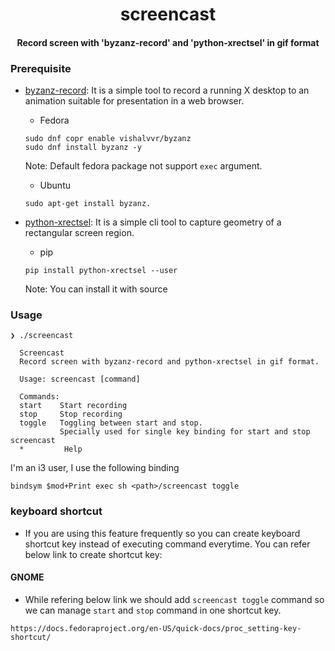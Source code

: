 <h1 align="center"> screencast</h1>
<h4 align="center">Record screen with 'byzanz-record' and 'python-xrectsel' in gif format</h4>

### Prerequisite
- [byzanz-record](git://git.gnome.org/byzanz):
It is a simple tool to record a running X desktop to an animation suitable
for presentation in a web browser.
    - Fedora
    ```
    sudo dnf copr enable vishalvvr/byzanz
    sudo dnf install byzanz -y
    ```
    Note: Default fedora package not support `exec` argument.
    - Ubuntu
    ```
    sudo apt-get install byzanz.
    ```    

- [python-xrectsel](https://github.com/digitronik/python-xrectsel):
It is a simple cli tool to capture geometry of a rectangular screen region.
    - pip
    ```
    pip install python-xrectsel --user
    ```
    Note: You can install it with source

### Usage
```
❯ ./screencast

  Screencast
  Record screen with byzanz-record and python-xrectsel in gif format.

  Usage: screencast [command]

  Commands:
  start    Start recording
  stop	   Stop recording
  toggle   Toggling between start and stop.
           Specially used for single key binding for start and stop screencast
  *         Help
```


I'm an i3 user, I use the following binding
```
bindsym $mod+Print exec sh <path>/screencast toggle
```


### keyboard shortcut  
- If you are using this feature frequently so you can create keyboard shortcut key instead of executing command everytime.
You can refer below link to create shortcut key:
#### GNOME
- While refering below link we should add `screencast toggle` command so we can manage `start`
and `stop` command in one shortcut key. 

```
https://docs.fedoraproject.org/en-US/quick-docs/proc_setting-key-shortcut/
```
